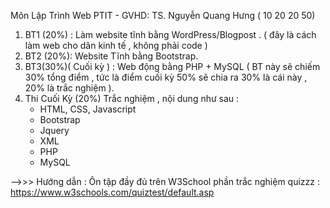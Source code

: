 Môn Lập Trình Web PTIT - GVHD: TS. Nguyễn Quang Hưng ( 10 20 20 50)
1. BT1 (20%) : Làm website tĩnh bằng WordPress/Blogpost . ( đây là cách làm web cho dân kinh tế , không phải code ) 
2. BT2 (20%): Website Tĩnh bằng Bootstrap.
3. BT3(30%)( Cuối kỳ ) : Web động bằng PHP + MySQL ( BT này sẽ chiếm 30% tổng điểm , tức là điểm cuối kỳ 50% sẽ chia ra 30% là cái này , 20% là trắc nghiệm ).
4. Thi Cuối Kỳ (20%) Trắc nghiệm , nội dung như sau :
   - HTML, CSS, Javascript
   - Bootstrap
   - Jquery
   - XML
   - PHP
   - MySQL
     
-->>> Hướng dẫn : Ôn tập đầy đủ trên W3School phần trắc nghiệm quizzz : https://www.w3schools.com/quiztest/default.asp
